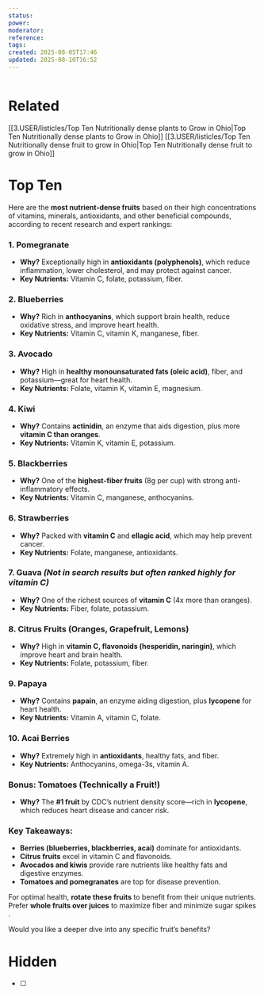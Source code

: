 ```yaml
---
status: 
power: 
moderator: 
reference: 
tags: 
created: 2025-08-05T17:46
updated: 2025-08-10T16:52
---
```

```table-of-contents
```

# Related
[[3.USER/listicles/Top Ten Nutritionally dense plants to Grow in Ohio|Top Ten Nutritionally dense plants to Grow in Ohio]]
[[3.USER/listicles/Top Ten Nutritionally dense fruit to grow in Ohio|Top Ten Nutritionally dense fruit to grow in Ohio]]

# Top Ten
Here are the **most nutrient-dense fruits** based on their high concentrations of vitamins, minerals, antioxidants, and other beneficial compounds, according to recent research and expert rankings:  

### **1. Pomegranate**   
- **Why?** Exceptionally high in **antioxidants (polyphenols)**, which reduce inflammation, lower cholesterol, and may protect against cancer.  
- **Key Nutrients:** Vitamin C, folate, potassium, fiber.  

### **2. Blueberries**   
- **Why?** Rich in **anthocyanins**, which support brain health, reduce oxidative stress, and improve heart health.  
- **Key Nutrients:** Vitamin C, vitamin K, manganese, fiber.  

### **3. Avocado**   
- **Why?** High in **healthy monounsaturated fats (oleic acid)**, fiber, and potassium—great for heart health.  
- **Key Nutrients:** Folate, vitamin K, vitamin E, magnesium.  

### **4. Kiwi**   
- **Why?** Contains **actinidin**, an enzyme that aids digestion, plus more **vitamin C than oranges**.  
- **Key Nutrients:** Vitamin K, vitamin E, potassium.  

### **5. Blackberries**   
- **Why?** One of the **highest-fiber fruits** (8g per cup) with strong anti-inflammatory effects.  
- **Key Nutrients:** Vitamin C, manganese, anthocyanins.  

### **6. Strawberries**   
- **Why?** Packed with **vitamin C** and **ellagic acid**, which may help prevent cancer.  
- **Key Nutrients:** Folate, manganese, antioxidants.  

### **7. Guava** *(Not in search results but often ranked highly for vitamin C)*  
- **Why?** One of the richest sources of **vitamin C** (4x more than oranges).  
- **Key Nutrients:** Fiber, folate, potassium.  

### **8. Citrus Fruits (Oranges, Grapefruit, Lemons)**   
- **Why?** High in **vitamin C, flavonoids (hesperidin, naringin)**, which improve heart and brain health.  
- **Key Nutrients:** Folate, potassium, fiber.  

### **9. Papaya**   
- **Why?** Contains **papain**, an enzyme aiding digestion, plus **lycopene** for heart health.  
- **Key Nutrients:** Vitamin A, vitamin C, folate.  

### **10. Acai Berries**   
- **Why?** Extremely high in **antioxidants**, healthy fats, and fiber.  
- **Key Nutrients:** Anthocyanins, omega-3s, vitamin A.  

### **Bonus: Tomatoes (Technically a Fruit!)**   
- **Why?** The **#1 fruit** by CDC’s nutrient density score—rich in **lycopene**, which reduces heart disease and cancer risk.  

### **Key Takeaways:**  
- **Berries (blueberries, blackberries, acai)** dominate for antioxidants.  
- **Citrus fruits** excel in vitamin C and flavonoids.  
- **Avocados and kiwis** provide rare nutrients like healthy fats and digestive enzymes.  
- **Tomatoes and pomegranates** are top for disease prevention.  

For optimal health, **rotate these fruits** to benefit from their unique nutrients. Prefer **whole fruits over juices** to maximize fiber and minimize sugar spikes .  

Would you like a deeper dive into any specific fruit’s benefits?

# Hidden
- [ ] 